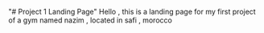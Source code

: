 "# Project 1 Landing Page" 
Hello , this is a landing page for my first project of a gym named nazim , located in safi , morocco 


